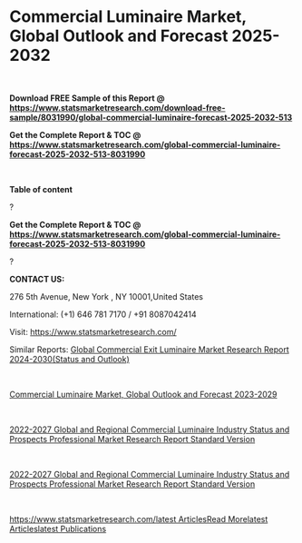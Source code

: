 <h1>Commercial Luminaire Market, Global Outlook and Forecast 2025-2032</h1><br/><p><strong>Download FREE Sample of this Report @ <a href="https://www.statsmarketresearch.com/download-free-sample/8031990/global-commercial-luminaire-forecast-2025-2032-513">https://www.statsmarketresearch.com/download-free-sample/8031990/global-commercial-luminaire-forecast-2025-2032-513</a></strong></p>
 
 
 
 <div><b>Get the Complete Report & TOC @ <a href="https://www.statsmarketresearch.com/global-commercial-luminaire-forecast-2025-2032-513-8031990">https://www.statsmarketresearch.com/global-commercial-luminaire-forecast-2025-2032-513-8031990</a></b></div>
 
 
 
 <p><br />
 
 <b>Table of content</b></p>
 
 
 
 <p>? </p>
 
 
 
 <div><b>Get the Complete Report & TOC @ <a href="https://www.statsmarketresearch.com/global-commercial-luminaire-forecast-2025-2032-513-8031990">https://www.statsmarketresearch.com/global-commercial-luminaire-forecast-2025-2032-513-8031990</a></b></div>
 
 
 
 <p>? </p>
 
 
 
 <p><b>CONTACT US:</b><br />
 
 276 5th Avenue, New York , NY 10001,United States<br />
 
 International: (+1) 646 781 7170 / +91 8087042414<br />
 
 Visit: <a href="https://www.statsmarketresearch.com/">https://www.statsmarketresearch.com/</a><br />
 
 Similar Reports: <a href="https://www.statsmarketresearch.com/global-commercial-luminaire-forecast-2025-2032-513-8031990">Global Commercial Exit Luminaire Market Research Report 2024-2030(Status and Outlook)</a><br />
 
 <br />
 
 <a href="https://www.statsmarketresearch.com/global-commercial-luminaire-forecast-2025-2032-513-8031990">Commercial Luminaire Market, Global Outlook and Forecast 2023-2029</a><br />
 
 <br />
 
 <a href="https://www.statsmarketresearch.com/global-commercial-luminaire-forecast-2025-2032-513-8031990">2022-2027 Global and Regional Commercial Luminaire Industry Status and Prospects Professional Market Research Report Standard Version</a><br />
 
 <br />
 
 <a href="https://www.statsmarketresearch.com/global-commercial-luminaire-forecast-2025-2032-513-8031990">2022-2027 Global and Regional Commercial Luminaire Industry Status and Prospects Professional Market Research Report Standard Version</a><br />
 
 <br />
 
 <a href="https://gyeongbokgung.com">https://www.statsmarketresearch.com/</a><a href="https://hallyeomaritime.com">latest Articles</a><a href="https://jingwansa.com">Read More</a><a href="https://nguoiviet.jp/">latest Articles</a><a href="https://www.intelmarketresearch.com/">latest Publications</a></p>
